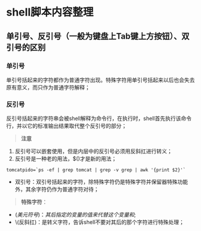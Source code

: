 # shell脚本内容整理

## 单引号、反引号（一般为键盘上Tab键上方按钮）、双引号的区别

### 单引号

单引号括起来的字符都作为普通字符出现。特殊字符用单引号括起来以后也会失去原有意义，而只作为普通字符解释；

### 反引号

反引号括起来的字符串会被shell解释为命令行，在执行时，shell首先执行该命令行，并以它的标准输出结果取代整个反引号的部分；

> **注意**

1. 反引号可以嵌套使用，但是内层中的反引号必须用反斜扛进行转义；
2. 反引号是一种老的用法，$()才是新的用法；

```shell
tomcatpido=`ps -ef | grep tomcat | grep -v grep | awk '{print $2}'`
```

- 双引号：双引号括起来的字符，除特殊字符仍是特殊字符并保留器特殊功能外，其余字符仍作为普通字符对待；

> **特殊字符**：
- $(美元符号)：其后指定的变量的值来代替这个变量和$;
- \\(反斜扛)：是转义字符，告诉shell不要对其后的那个字符进行特殊处理；